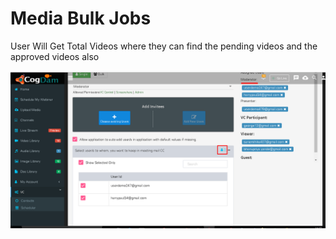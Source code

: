 # Media Bulk Jobs

User Will Get Total Videos where they can find the pending videos and the approved videos also

![](../.gitbook/assets/image%20%28170%29.png)

